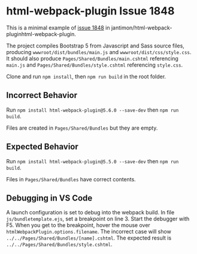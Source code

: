# html-webpack-plugin Issue 1848 #

This is a minimal example of [issue 1848](https://github.com/jantimon/html-webpack-plugin/issues/1848) in jantimon/html-webpack-pluginhtml-webpack-plugin.

The project compiles Bootstrap 5 from Javascript and Sass source files,
producing `wwwroot/dist/bundles/main.js` and `wwwroot/dist/css/style.css`.
It should also produce `Pages/Shared/Bundles/main.cshtml` referencing `main.js`
and `Pages/Shared/Bundles/style.cshtml` referencing `style.css`.

Clone and run `npm install`, then `npm run build` in the root folder.

## Incorrect Behavior ##
Run `npm install html-webpack-plugin@5.6.0 --save-dev` then `npm run build`.

Files are created in `Pages/Shared/Bundles` but they are empty.

## Expected Behavior ##
Run `npm install html-webpack-plugin@5.5.0 --save-dev` then `npm run build`.

Files in `Pages/Shared/Bundles` have correct contents.

## Debugging in VS Code ##
A launch configuration is set to debug into the webpack build. In file
`js/bundletemplate.ejs`, set a breakpoint on line 3. Start the debugger
with F5. When you get to the breakpoint, hover the mouse over
`htmlWebpackPlugin.options.filename`.
The incorrect case will show `../../Pages/Shared/Bundles/[name].cshtml`.
The expected result is `../../Pages/Shared/Bundles/style.cshtml`.

